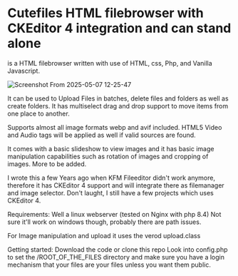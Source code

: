 # Cutefiles HTML filebrowser with CKEditor 4 integration and can stand alone 
is a HTML filebrowser written with use of HTML, css, Php, and Vanilla Javascript.

![Screenshot From 2025-05-07 12-25-47](https://github.com/user-attachments/assets/fb0a364e-d6a3-414a-92b6-bd3291544722)


It can be used to Upload Files in batches, delete files and folders as well as create folders.
It has multiselect drag and drop support to move items from one place to another.

Supports almost all image formats webp and avif included.
HTML5 Video and Audio tags will be applied as well if valid sources are found.

It comes with a basic slideshow to view images and it has basic image manipulation capabilities such as
rotation of images and cropping of images. More to be added.

I wrote this a few Years ago when KFM Fileeditor didn't work anymore, therefore
it has CKEditor 4 support and will integrate there as filemanager and image selector.
Don't laught, I still have a few projects which uses CKEditor 4.

Requirements:
Well a linux webserver (tested on Nginx with php 8.4)
Not sure it'll work on windows though, probably there are path issues.

For Image manipulation and upload it uses the verod upload.class

Getting started:
Download the code or clone this repo
Look into config.php to set the /ROOT_OF_THE_FILES directory
and make sure you have a login mechanism that your files are your files unless you want them public.

